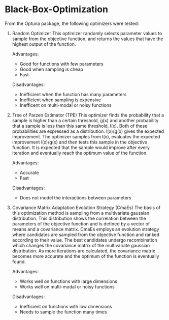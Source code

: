 # Black-Box-Optimization

From the Optuna package, the following optimizers were tested:

1. Random Optimizer 
    This optimizer randomly selects parameter values to sample from the objective function, and returns the values that
    have the highest output of the function. 
    
    Advantages:
	- Good for functions with few parameters
	- Good when sampling is cheap 
	- Fast   
    
    Disadvantages:
	- Inefficient when the function has many parameters
	- Inefficient when sampling is expensive
	- Inefficent on multi-modal or noisy functions 

2. Tree of Parzen Estimator (TPE)
    This optimizer finds the probability that a sample is higher than a certain threshold, g(x) and another probability that a
    sample is less than this same threshold, l(x). Both of these probabilities are expressed as a distribution. l(x)/g(x) gives
    the expected improvement. The optimizer samples from l(x), evaluates the expected improvement l(x)/g(x) and then tests this
    sample in the objective function. It is expected that the sample would improve after every iteration and eventually reach
    the optimum value of the function. 

    Advantages:
	- Accurate
	- Fast 
    
    Disadvantages:
	- Does not model the interactions between parameters   
    

3. Covariance Matrix Adaptation Evolution Strategy (CmaEs) 
    The basis of this optimization method is sampling from a multivariate gaussian distribution. This distribution 
    shows the correlation between the parameters of the objective function and is defined by a vector 
    of means and a covariance matrix. CmaEs employs an evolution strategy where candidates are sampled from the
    objective function and ranked according to their value. The best candidates undergo recombination which changes
    the covariance matrix of the multivariate gaussian distribution. As more iterations are calculated, the covariance matrix
    becomes more accurate and the optimum of the function is eventually found. 

    Advantages:
	- Works well on functions with large dimensions  
	- Works well on multi-modal or noisy functions
    
    Disadvantages:
	- Inefficient on functions with low dimensions 
	- Needs to sample the function many times     

